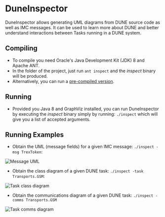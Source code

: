 # DuneInspector

DuneInspector allows generating UML diagrams from DUNE source code as well as IMC messages. It can be used to learn more about DUNE and better understand interactions between Tasks running in a DUNE system.

## Compiling
* To compile you need Oracle's Java Development Kit (JDK) 8 and Apache ANT.
* In the folder of the project, just run `ant inspect` and the *inspect* binary will be produced.
* Alternatively, you can run a [pre-compiled version](https://github.com/zepinto/DuneInspector/releases/latest).

## Running
* Provided you Java 8 and GraphViz installed, you can run DuneInspector by executing the *inspect* binary simply by running: `./inspect` which will give you a list of accepted arguments.

## Running Examples
* Obtain the UML (message fields) for a given IMC message: `./inspect -msg TrexToken`:

![Message UML](https://raw.githubusercontent.com/zepinto/DuneInspector/master/examples/TrexToken.png)

* Obtain the class diagram of a given DUNE task: `./inspect -task Transports.GSM`:

![Task class diagram](https://raw.githubusercontent.com/zepinto/DuneInspector/master/examples/TransportsGSM2.png)

* Obtain the communications diagram of a given DUNE task: `./inspect -comms Transports.GSM`

![Task comms diagram](https://raw.githubusercontent.com/zepinto/DuneInspector/master/examples/TransportsGSM.png)


